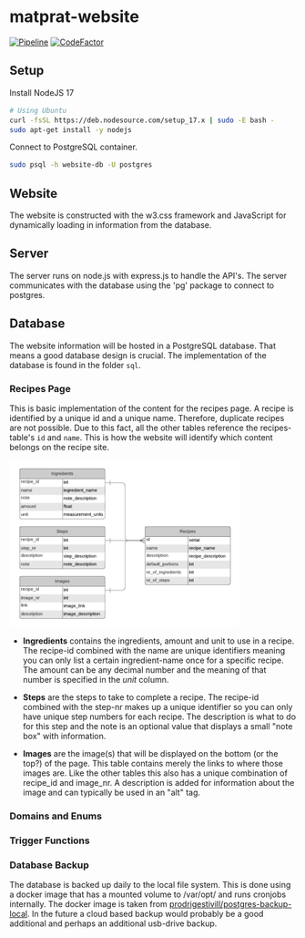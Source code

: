 # matprat-website

[![Pipeline](https://github.com/mariugul/matprat-website/actions/workflows/pipeline.yml/badge.svg)](https://github.com/mariugul/matprat-website/actions/workflows/pipeline.yml)
[![CodeFactor](https://www.codefactor.io/repository/github/mariugul/matprat-website/badge)](https://www.codefactor.io/repository/github/mariugul/matprat-website)


## Setup

Install NodeJS 17

```bash
# Using Ubuntu
curl -fsSL https://deb.nodesource.com/setup_17.x | sudo -E bash -
sudo apt-get install -y nodejs
```

Connect to PostgreSQL container.

```bash
sudo psql -h website-db -U postgres
```

## Website

The website is constructed with the w3.css framework and JavaScript for dynamically loading in information from the database.

## Server

The server runs on node.js with express.js to handle the API's. The server communicates with the database using the 'pg' package to connect to postgres.

## Database

The website information will be hosted in a PostgreSQL database. That means a good database design is crucial. The implementation of the database is found in the folder `sql`.

### Recipes Page

This is basic implementation of the content for the recipes page. A recipe is identified by a unique id and a unique name. Therefore, duplicate recipes are not possible. Due to this fact, all the other tables reference the recipes-table's `id` and `name`. This is how the website will identify which content belongs on the recipe site.

<img src="images/recipes-page-db.png" alt="finished-img" width=80% >

- **Ingredients** contains the ingredients, amount and unit to use in a recipe. The recipe-id combined with the name are unique identifiers meaning you can only list a certain ingredient-name once for a specific recipe. The amount can be any decimal number and the meaning of that number is specified in the _unit_ column.

- **Steps** are the steps to take to complete a recipe. The recipe-id combined with the step-nr makes up a unique identifier so you can only have unique step numbers for each recipe. The description is what to do for this step and the note is an optional value that displays a small "note box" with information.

- **Images** are the image(s) that will be displayed on the bottom (or the top?) of the page. This table contains merely the links to where those images are. Like the other tables this also has a unique combination of recipe_id and image_nr. A description is added for information about the image and can typically be used in an "alt" tag.

### Domains and Enums

### Trigger Functions

### Database Backup
The database is backed up daily to the local file system. This is done using a docker image that has a mounted volume to /var/opt/ and runs cronjobs internally. The docker image is taken from [prodrigestivill/postgres-backup-local](https://hub.docker.com/r/prodrigestivill/postgres-backup-local). In the future a cloud based backup would probably be a good additional and perhaps an additional usb-drive backup.
